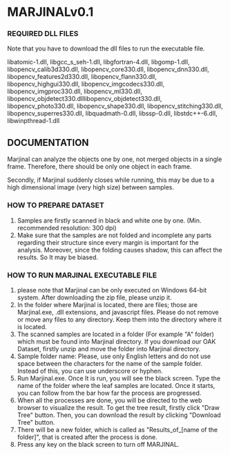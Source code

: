 # **MARJINALv0.1**

### **REQUIRED DLL FILES**

Note that you have to download the dll files to run the executable file.

libatomic-1.dll, libgcc_s_seh-1.dll, libgfortran-4.dll, libgomp-1.dll, libopencv_calib3d330.dll, libopencv_core330.dll, libopencv_dnn330.dll, libopencv_features2d330.dll, libopencv_flann330.dll, libopencv_highgui330.dll, libopencv_imgcodecs330.dll, libopencv_imgproc330.dll, libopencv_ml330.dll, libopencv_objdetect330.dlllibopencv_objdetect330.dll, libopencv_photo330.dll, libopencv_shape330.dll, libopencv_stitching330.dll, libopencv_superres330.dll, libquadmath-0.dll, libssp-0.dll, libstdc++-6.dll, libwinpthread-1.dll


## **DOCUMENTATION**

Marjinal can analyze the objects one by one, not merged objects in a single frame. Therefore, there should be only one object in each frame. 

Secondly, if Marjinal suddenly closes while running, this may be due to a high dimensional image (very high size) between samples.

### **HOW TO PREPARE DATASET**

1. Samples are firstly scanned in black and white one by one. (Min. recommended resolution: 300 dpi)  
2. Make sure that the samples are not folded and incomplete any parts regarding their structure since every margin is important for the analysis. Moreover, since the folding causes shadow, this can affect the results. So It may be biased.

### **HOW TO RUN MARJINAL EXECUTABLE FILE**

1. please note that Marjinal can be only executed on Windows 64-bit system. After downloading the zip file, please unzip it.  
2. In the folder where Marjinal is located, there are files; those are Marjinal.exe, .dll extensions, and javascript files. Please do not remove or move any files to any directory. Keep them into the directory where it is located.  
3. The scanned samples are located in a folder (For example "A" folder) which must be found into Marjinal directory. If you download our OAK Dataset, firstly unzip and move the folder into Marjinal directory.  
4. Sample folder name: Please, use only English letters and do not use space between the characters for the name of the sample folder. Instead of this, you can use underscore or hyphen. 
5. Run Marjinal.exe. Once It is run, you will see the black screen. Type the name of the folder where the leaf samples are located. Once it starts, you can follow from the bar how far the process are progressed. 
6. When all the processes are done, you will be directed to the web browser to visualize the result. To get the tree result, firstly click "Draw Tree" button. Then, you can download the result by clicking "Download Tree" button.  
7. There will be a new folder, which is called as "Results_of_[name of the folder]", that is created after the process is done. 
8. Press any key on the black screen to turn off MARJINAL.
